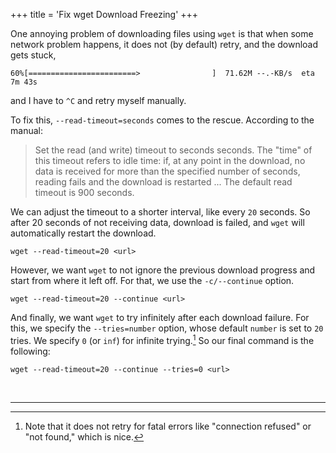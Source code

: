 +++
title = 'Fix wget Download Freezing'
+++

One annoying problem of downloading files using `wget` is that when some network
problem happens, it does not (by default) retry, and the download gets stuck,

```
60%[========================>                ]  71.62M --.-KB/s  eta 7m 43s
```

and I have to `^C` and retry myself manually.

To fix this, `--read-timeout=seconds` comes to the rescue. According to the manual:

> Set the read (and write) timeout to seconds seconds.  The "time" of this
> timeout refers to idle time: if, at any point in the download, no data is
> received for more than the specified number of seconds, reading fails and the
> download is restarted ... The default read timeout is 900 seconds.

We can adjust the timeout to a shorter interval, like every `20` seconds. So after 20 seconds of not receiving data, download is failed, and `wget` will automatically restart the download.

```
wget --read-timeout=20 <url>
```

However, we want `wget` to not ignore the previous download progress and start from where it left off. For that, we use the `-c/--continue` option.

```
wget --read-timeout=20 --continue <url>
```

And finally, we want `wget` to try infinitely after each download failure. For this, we specify the `--tries=number` option, whose default `number` is set to `20` tries. We specify `0` (or `inf`) for infinite trying.[^1] So our final command is the following:

```
wget --read-timeout=20 --continue --tries=0 <url>
```

<br>

---

[^1]: Note that it does not retry for fatal errors like "connection refused" or "not found," which is nice.
